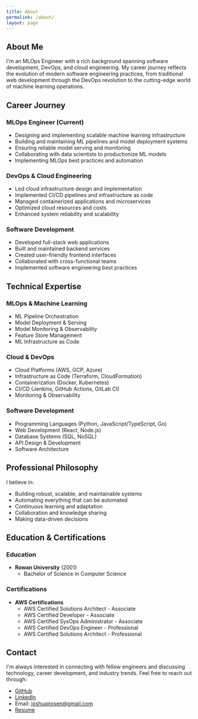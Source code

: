 ```yaml
---
title: About
permalink: /about/
layout: page
---
```


## About Me

I'm an MLOps Engineer with a rich background spanning software development, DevOps, and cloud engineering. My career journey reflects the evolution of modern software engineering practices, from traditional web development through the DevOps revolution to the cutting-edge world of machine learning operations.

## Career Journey

### MLOps Engineer (Current)
- Designing and implementing scalable machine learning infrastructure
- Building and maintaining ML pipelines and model deployment systems
- Ensuring reliable model serving and monitoring
- Collaborating with data scientists to productionize ML models
- Implementing MLOps best practices and automation

### DevOps & Cloud Engineering
- Led cloud infrastructure design and implementation
- Implemented CI/CD pipelines and infrastructure as code
- Managed containerized applications and microservices
- Optimized cloud resources and costs
- Enhanced system reliability and scalability

### Software Development
- Developed full-stack web applications
- Built and maintained backend services
- Created user-friendly frontend interfaces
- Collaborated with cross-functional teams
- Implemented software engineering best practices

## Technical Expertise

### MLOps & Machine Learning
- ML Pipeline Orchestration
- Model Deployment & Serving
- Model Monitoring & Observability
- Feature Store Management
- ML Infrastructure as Code

### Cloud & DevOps
- Cloud Platforms (AWS, GCP, Azure)
- Infrastructure as Code (Terraform, CloudFormation)
- Containerization (Docker, Kubernetes)
- CI/CD (Jenkins, GitHub Actions, GitLab CI)
- Monitoring & Observability

### Software Development
- Programming Languages (Python, JavaScript/TypeScript, Go)
- Web Development (React, Node.js)
- Database Systems (SQL, NoSQL)
- API Design & Development
- Software Architecture

## Professional Philosophy

I believe in:
- Building robust, scalable, and maintainable systems
- Automating everything that can be automated
- Continuous learning and adaptation
- Collaboration and knowledge sharing
- Making data-driven decisions

## Education & Certifications

### Education
- **Rowan University** (2001)
  - Bachelor of Science in Computer Science

### Certifications
- **AWS Certifications**
  - AWS Certified Solutions Architect - Associate
  - AWS Certified Developer - Associate
  - AWS Certified SysOps Administrator - Associate
  - AWS Certified DevOps Engineer - Professional
  - AWS Certified Solutions Architect - Professional
  
  
## Contact

I'm always interested in connecting with fellow engineers and discussing technology, career development, and industry trends. Feel free to reach out through:

- [GitHub](https://github.com/jrosen)
- [LinkedIn](https://linkedin.com/in/jjrosen)
- Email: [joshuajrosen@gmail.com](mailto:joshuajrosen@gmail.com)
- [Resume](/resume)